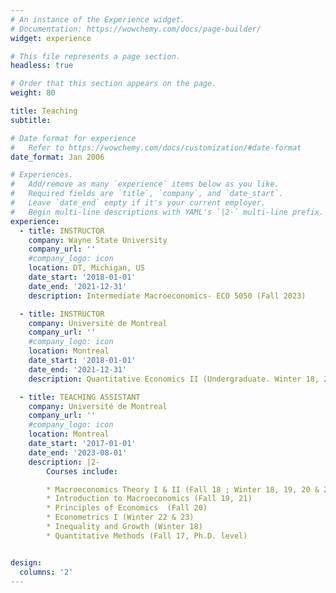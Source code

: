 ```yaml
---
# An instance of the Experience widget.
# Documentation: https://wowchemy.com/docs/page-builder/
widget: experience

# This file represents a page section.
headless: true

# Order that this section appears on the page.
weight: 80

title: Teaching
subtitle:

# Date format for experience
#   Refer to https://wowchemy.com/docs/customization/#date-format
date_format: Jan 2006

# Experiences.
#   Add/remove as many `experience` items below as you like.
#   Required fields are `title`, `company`, and `date_start`.
#   Leave `date_end` empty if it's your current employer.
#   Begin multi-line descriptions with YAML's `|2-` multi-line prefix.
experience:
  - title: INSTRUCTOR
    company: Wayne State University
    company_url: ''
    #company_logo: icon
    location: DT, Michigan, US
    date_start: '2018-01-01'
    date_end: '2021-12-31'
    description: Intermediate Macroeconomics- ECO 5050 (Fall 2023)

  - title: INSTRUCTOR
    company: Université de Montreal
    company_url: ''
    #company_logo: icon
    location: Montreal
    date_start: '2018-01-01'
    date_end: '2021-12-31'
    description: Quantitative Economics II (Undergraduate. Winter 18, 20 & 21 ; Fall 19 & 20)

  - title: TEACHING ASSISTANT
    company: Université de Montreal
    company_url: ''
    #company_logo: icon
    location: Montreal
    date_start: '2017-01-01'
    date_end: '2023-08-01'
    description: |2-
        Courses include:

        * Macroeconomics Theory I & II (Fall 18 ; Winter 18, 19, 20 & 22)
        * Introduction to Macroeconomics (Fall 19, 21)
        * Principles of Economics  (Fall 20)
        * Econometrics I (Winter 22 & 23)
        * Inequality and Growth (Winter 18)
        * Quantitative Methods (Fall 17, Ph.D. level)


design:
  columns: '2'
---
```

